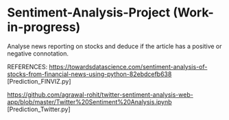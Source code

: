 # Sentiment-Analysis-Project (Work-in-progress)

Analyse news reporting on stocks and deduce if the article has a positive or negative connotation.

REFERENCES:
https://towardsdatascience.com/sentiment-analysis-of-stocks-from-financial-news-using-python-82ebdcefb638   [Prediction_FINVIZ.py]

https://github.com/agrawal-rohit/twitter-sentiment-analysis-web-app/blob/master/Twitter%20Sentiment%20Analysis.ipynb [Prediction_Twitter.py]
